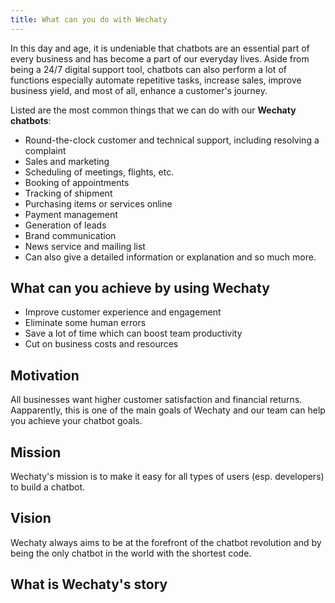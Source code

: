 ```yaml
---
title: What can you do with Wechaty
---
```


In this day and age, it is undeniable that chatbots are an essential part of every business and has become a part of our everyday lives. Aside from being a 24/7 digital support tool, chatbots can also perform a lot of functions especially automate repetitive tasks, increase sales, improve business yield, and most of all, enhance a customer's journey.

Listed are the most common things that we can do with our **Wechaty chatbots**:

- Round-the-clock customer and technical support, including resolving a complaint
- Sales and marketing
- Scheduling of meetings, flights, etc.
- Booking of appointments
- Tracking of shipment
- Purchasing items or services online
- Payment management
- Generation of leads
- Brand communication
- News service and mailing list
- Can also give a detailed information or explanation and so much more.

## What can you achieve by using Wechaty

- Improve customer experience and engagement
- Eliminate some human errors
- Save a lot of time which can boost team productivity
- Cut on business costs and resources

## Motivation

All businesses want higher customer satisfaction and financial returns. Aapparently, this is one of the main goals of Wechaty and our team can help you achieve your chatbot goals.

## Mission

Wechaty's mission is to make it easy for all types of users (esp. developers) to build a chatbot.

## Vision

Wechaty always aims to be at the forefront of the chatbot revolution and by being the only chatbot in the world with the shortest code.

## What is Wechaty's story
